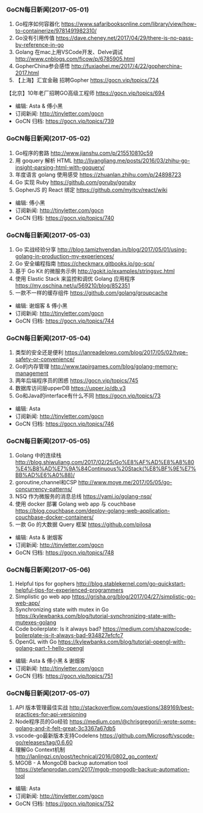 ### GoCN每日新闻(2017-05-01)

1. Go程序如何容器化 https://www.safaribooksonline.com/library/view/how-to-containerize/9781491982310/
2. Go没有引用传值 https://dave.cheney.net/2017/04/29/there-is-no-pass-by-reference-in-go
3. Golang 在mac上用VSCode开发、Delve调试 http://www.cnblogs.com/ficow/p/6785905.html
4. GopherChina参会感悟 http://fuxiaohei.me/2017/4/22/gopherchina-2017.html
5. 【上海】汇宜金融 招聘Gopher https://gocn.vip/topics/724

【北京】10年老厂招聘GO高级工程师 https://gocn.vip/topics/694

* 编辑: Asta & 傅小黑
* 订阅新闻: http://tinyletter.com/gocn
* GoCN 归档: https://gocn.vip/topics/739

### GoCN每日新闻(2017-05-02)

1. Go程序的套路 http://www.jianshu.com/p/215510810c59
2. 用 goquery 解析 HTML http://liyangliang.me/posts/2016/03/zhihu-go-insight-parsing-html-with-goquery/
3. 年度语言 golang 使用感受 https://zhuanlan.zhihu.com/p/24898723
4. Go 实现 Ruby https://github.com/goruby/goruby
5. GopherJS 的 React 绑定 https://github.com/myitcv/react/wiki

* 编辑: 傅小黑
* 订阅新闻: http://tinyletter.com/gocn
* GoCN 归档: https://gocn.vip/topics/740

### GoCN每日新闻(2017-05-03)

1. Go 实战经验分享 http://blog.tamizhvendan.in/blog/2017/05/01/using-golang-in-production-my-experiences/
2. Go 安全编程指南 https://checkmarx.gitbooks.io/go-scp/
3. 基于 Go Kit 的微服务示例 http://gokit.io/examples/stringsvc.html
4. 使用 Elastic Stack 来监控和调优 Golang 应用程序 https://my.oschina.net/u/569210/blog/852351
5. 一款不一样的缓存组件 https://github.com/golang/groupcache

* 编辑: 谢烟客 & 傅小黑
* 订阅新闻: http://tinyletter.com/gocn
* GoCN 归档: https://gocn.vip/topics/744

### GoCN每日新闻(2017-05-04)

1. 类型的安全还是便利 https://lanreadelowo.com/blog/2017/05/02/type-safety-or-convenience/
2. Go的内存管理 http://www.tapirgames.com/blog/golang-memory-management
3. 两年后端程序员的困惑 https://gocn.vip/topics/745
4. 数据库访问层upperDB https://upper.io/db.v3
5. Go和Java的interface有什么不同 https://gocn.vip/topics/73

* 编辑: Asta
* 订阅新闻: http://tinyletter.com/gocn
* GoCN 归档: https://gocn.vip/topics/746

### GoCN每日新闻(2017-05-05)

1. Golang 中的连续栈 http://blog.shiwuliang.com/2017/02/25/Go%E8%AF%AD%E8%A8%80%E4%B8%AD%E7%9A%84Continuous%20Stack(%E8%BF%9E%E7%BB%AD%E6%A0%88)/
2. goroutine,channel和CSP http://www.moye.me/2017/05/05/go-concurrency-patterns/
3. NSQ 作为微服务的消息总线 https://yami.io/golang-nsq/
4. 使用 docker 部署 Golang web app 与 couchbase https://blog.couchbase.com/deploy-golang-web-application-couchbase-docker-containers/
5. 一款 Go 的大数据 Query 框架 https://github.com/pilosa

* 编辑: Asta & 谢烟客
* 订阅新闻: http://tinyletter.com/gocn
* GoCN 归档: https://gocn.vip/topics/748

### GoCN每日新闻(2017-05-06)

1. Helpful tips for gophers http://blog.stablekernel.com/go-quickstart-helpful-tips-for-experienced-programmers
2. Simplistic go web app https://grisha.org/blog/2017/04/27/simplistic-go-web-app/
3. Synchronizing state with mutex in Go https://kylewbanks.com/blog/tutorial-synchronizing-state-with-mutexes-golang
4. Code boilerplate: Is it always bad? https://medium.com/shazow/code-boilerplate-is-it-always-bad-934827efcfc7
5. OpenGL with Go https://kylewbanks.com/blog/tutorial-opengl-with-golang-part-1-hello-opengl

* 编辑: Asta & 傅小黑 & 谢烟客
* 订阅新闻: http://tinyletter.com/gocn
* GoCN 归档: https://gocn.vip/topics/751

### GoCN每日新闻(2017-05-07)

1. API 版本管理最佳实战 http://stackoverflow.com/questions/389169/best-practices-for-api-versioning
2. Node程序员的Go经验 https://medium.com/@chrisgregori/i-wrote-some-golang-and-it-felt-great-3c3367a67db5
3. vscode-go最新版本支持Codelens https://github.com/Microsoft/vscode-go/releases/tag/0.6.60
4. 理解Go Context机制 http://lanlingzi.cn/post/technical/2016/0802_go_context/
5. MGOB - A MongoDB backup automation tool https://stefanprodan.com/2017/mgob-mongodb-backup-automation-tool

* 编辑: Asta
* 订阅新闻: http://tinyletter.com/gocn
* GoCN 归档: https://gocn.vip/topics/752